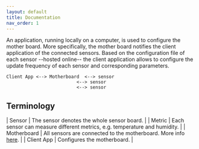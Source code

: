 ```yaml
---
layout: default
title: Documentation
nav_order: 1
---
```


An application, running locally on a computer, is used to configure the mother board. More specifically, the mother board notifies the client application of the connected sensors. Based on the configuration file of each sensor --hosted online-- the client application allows to configure the update frequency of each sensor and corresponding parameters. 


```
Client App <--> Motherboard  <--> sensor
                          <--> sensor
                          <--> sensor
```


## Terminology


| Sensor | The sensor denotes the whole sensor board. |
| Metric | Each sensor can measure different metrics, e.g. temperature and humidity. |
| Motherboard | All sensors are connected to the motherboard. More info [here](motherboard/). |
| Client App  | Configures the motherboard. |
